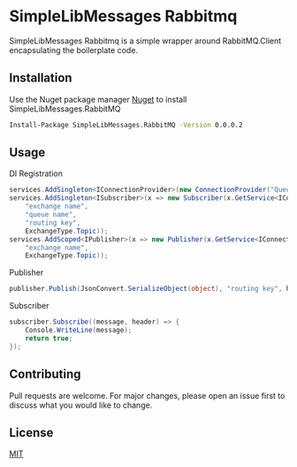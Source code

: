# SimpleLibMessages Rabbitmq

SimpleLibMessages Rabbitmq is a simple wrapper around RabbitMQ.Client encapsulating the boilerplate code.

## Installation

Use the Nuget package manager [Nuget](https://www.nuget.org/packages/SimpleLibMessages.RabbitMQ/) to install SimpleLibMessages.RabbitMQ

```bash
Install-Package SimpleLibMessages.RabbitMQ -Version 0.0.0.2
```

## Usage

DI Registration

```csharp
services.AddSingleton<IConnectionProvider>(new ConnectionProvider("Queue Url"));
services.AddSingleton<ISubscriber>(x => new Subscriber(x.GetService<IConnectionProvider>(),
	"exchange name",
    "queue name",
    "routing key",
    ExchangeType.Topic));
services.AddScoped<IPublisher>(x => new Publisher(x.GetService<IConnectionProvider>(),
	"exchange name",
    ExchangeType.Topic));
```

Publisher

```csharp
publisher.Publish(JsonConvert.SerializeObject(object), "routing key", headers);
```

Subscriber
```csharp
subscriber.Subscribe((message, header) => {
	Console.WriteLine(message);
    return true;
});
```

## Contributing
Pull requests are welcome. For major changes, please open an issue first to discuss what you would like to change.

## License
[MIT](https://choosealicense.com/licenses/mit/)